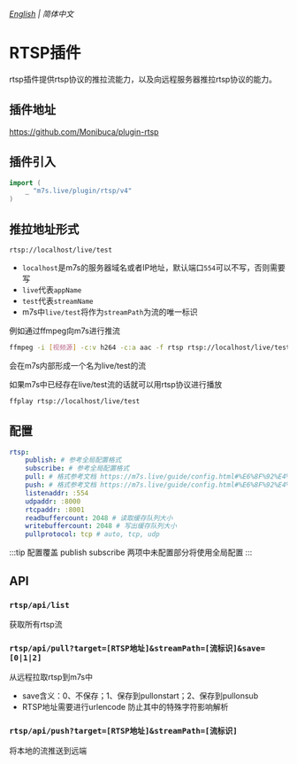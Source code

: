 _[English](https://github.com/Monibuca/plugin-rtsp/blob/v4/README.en.md) | 简体中文_
# RTSP插件
rtsp插件提供rtsp协议的推拉流能力，以及向远程服务器推拉rtsp协议的能力。
## 插件地址

https://github.com/Monibuca/plugin-rtsp

## 插件引入
```go
import (
    _ "m7s.live/plugin/rtsp/v4"
)
```

## 推拉地址形式
```
rtsp://localhost/live/test
```
- `localhost`是m7s的服务器域名或者IP地址，默认端口`554`可以不写，否则需要写
- `live`代表`appName`
- `test`代表`streamName`
- m7s中`live/test`将作为`streamPath`为流的唯一标识


例如通过ffmpeg向m7s进行推流

```bash
ffmpeg -i [视频源] -c:v h264 -c:a aac -f rtsp rtsp://localhost/live/test
```

会在m7s内部形成一个名为live/test的流


如果m7s中已经存在live/test流的话就可以用rtsp协议进行播放
```bash
ffplay rtsp://localhost/live/test
```

## 配置

```yaml
rtsp:
    publish: # 参考全局配置格式
    subscribe: # 参考全局配置格式
    pull: # 格式参考文档 https://m7s.live/guide/config.html#%E6%8F%92%E4%BB%B6%E9%85%8D%E7%BD%AE
    push: # 格式参考文档 https://m7s.live/guide/config.html#%E6%8F%92%E4%BB%B6%E9%85%8D%E7%BD%AE
    listenaddr: :554
    udpaddr: :8000
    rtcpaddr: :8001
    readbuffercount: 2048 # 读取缓存队列大小
    writebuffercount: 2048 # 写出缓存队列大小
    pullprotocol: tcp # auto, tcp, udp
```
:::tip 配置覆盖
publish
subscribe
两项中未配置部分将使用全局配置
:::
## API

### `rtsp/api/list`
获取所有rtsp流

### `rtsp/api/pull?target=[RTSP地址]&streamPath=[流标识]&save=[0|1|2]`
从远程拉取rtsp到m7s中
- save含义：0、不保存；1、保存到pullonstart；2、保存到pullonsub
- RTSP地址需要进行urlencode 防止其中的特殊字符影响解析
### `rtsp/api/push?target=[RTSP地址]&streamPath=[流标识]`
将本地的流推送到远端